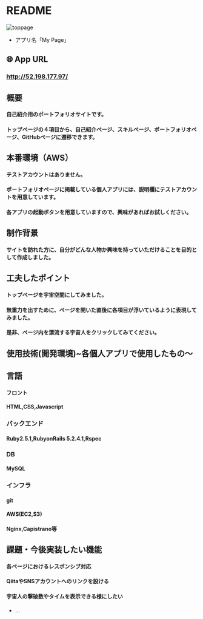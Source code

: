 # README
![toppage](app/assets/images/README.png)

* アプリ名「My Page」  

## 🌐 App URL  

### **http://52.198.177.97/**  

## 概要  
#### 自己紹介用のポートフォリオサイトです。  
#### トップページの４項目から、自己紹介ページ、スキルページ、ポートフォリオページ、GitHubページに遷移できます。  



## 本番環境（AWS）  
#### テストアカウントはありません。  
#### ポートフォリオページに掲載している個人アプリには、説明欄にテストアカウントを用意しています。  
#### 各アプリの起動ボタンを用意していますので、興味があればお試しください。  

## 制作背景  
#### サイトを訪れた方に、自分がどんな人物か興味を持っていただけることを目的として作成しました。  

## 工夫したポイント  
#### トップページを宇宙空間にしてみました。  
#### 無重力を出すために、ページを開いた直後に各項目が浮いているように表現してみました。  
#### 是非、ページ内を漂流する宇宙人をクリックしてみてください。  

## 使用技術(開発環境)~各個人アプリで使用したもの〜
## 言語  
#### フロント  
#### HTML,CSS,Javascript  
### バックエンド  
#### Ruby2.5.1,RubyonRails 5.2.4.1,Rspec  
### DB  
#### MySQL  
### インフラ  
#### git  
#### AWS(EC2,S3)  
#### Nginx,Capistrano等  


## 課題・今後実装したい機能
#### 各ページにおけるレスポンシブ対応  
#### QiitaやSNSアカウントへのリンクを設ける  
#### 宇宙人の撃破数やタイムを表示できる様にしたい  
* ...
